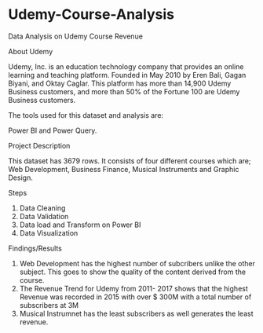 # Udemy-Course-Analysis
Data Analysis on Udemy Course Revenue

About Udemy

Udemy, Inc. is an education technology company that provides an online learning and teaching platform. Founded in May 2010 by Eren Bali, Gagan Biyani, and Oktay Caglar. This platform has more than 14,900 Udemy Business customers, and more than 50% of the Fortune 100 are Udemy Business customers. 


The tools used for this dataset and analysis are: 

Power BI and Power Query.

Project Description

This dataset has 3679 rows. It consists of four different courses which are; Web Development, Business Finance, Musical Instruments and Graphic Design. 

Steps
1. Data Cleaning
2. Data Validation
3. Data load and Transform on Power BI
4. Data Visualization

Findings/Results
1. Web Development has the highest number of subcribers unlike the other subject. This goes to show the quality of the content derived from the course.
2. The Revenue Trend for Udemy from 2011- 2017 shows that the highest Revenue was recorded in 2015 with over $ 300M with a total number of subscribers at 3M
3. Musical Instrumnet has the least subscribers as well generates the least revenue.
